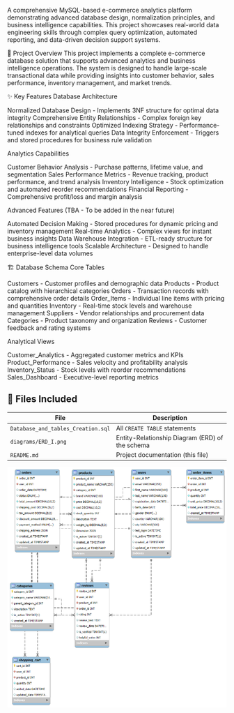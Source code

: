 A comprehensive MySQL-based e-commerce analytics platform demonstrating advanced database design, normalization principles, and business intelligence capabilities. 
This project showcases real-world data engineering skills through complex query optimization, automated reporting, and data-driven decision support systems.

🎯 Project Overview
This project implements a complete e-commerce database solution that supports advanced analytics and business intelligence operations. 
The system is designed to handle large-scale transactional data while providing insights into customer behavior, sales performance, inventory management, and market trends.

✨ Key Features
Database Architecture

Normalized Database Design - Implements 3NF structure for optimal data integrity
Comprehensive Entity Relationships - Complex foreign key relationships and constraints
Optimized Indexing Strategy - Performance-tuned indexes for analytical queries
Data Integrity Enforcement - Triggers and stored procedures for business rule validation

Analytics Capabilities

Customer Behavior Analysis - Purchase patterns, lifetime value, and segmentation
Sales Performance Metrics - Revenue tracking, product performance, and trend analysis
Inventory Intelligence - Stock optimization and automated reorder recommendations
Financial Reporting - Comprehensive profit/loss and margin analysis

Advanced Features (TBA - To be added in the near future)

Automated Decision Making - Stored procedures for dynamic pricing and inventory management
Real-time Analytics - Complex views for instant business insights
Data Warehouse Integration - ETL-ready structure for business intelligence tools
Scalable Architecture - Designed to handle enterprise-level data volumes

🏗️ Database Schema
Core Tables

Customers - Customer profiles and demographic data
Products - Product catalog with hierarchical categories
Orders - Transaction records with comprehensive order details
Order_Items - Individual line items with pricing and quantities
Inventory - Real-time stock levels and warehouse management
Suppliers - Vendor relationships and procurement data
Categories - Product taxonomy and organization
Reviews - Customer feedback and rating systems

Analytical Views

Customer_Analytics - Aggregated customer metrics and KPIs
Product_Performance - Sales velocity and profitability analysis
Inventory_Status - Stock levels with reorder recommendations
Sales_Dashboard - Executive-level reporting metrics


## 📁 Files Included

| File | Description |
|------|-------------|
| `Database_and_tables_Creation.sql` | All `CREATE TABLE` statements |
| `diagrams/ERD_I.png` | Entity-Relationship Diagram (ERD) of the schema |
| `README.md` | Project documentation (this file) |

![ERD Diagram](diagrams/ERD_I.png)


